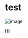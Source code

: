 # test


![image](https://user-images.githubusercontent.com/47711236/111877122-c31eb980-89c7-11eb-82eb-69ddf1f0635d.png)

Hii
